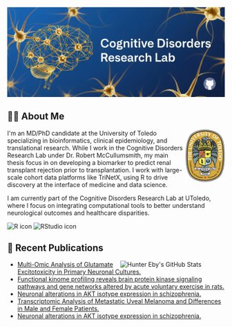 ![Banner](./GitHubLogo.PNG)
## 👨‍⚕️ About Me
<p align="right">
  <img align="right" width="18%"src="./dummy.png"/>
</p>
I'm an MD/PhD candidate at the University of Toledo specializing in bioinformatics, clinical epidemiology, and translational research. While I work in the Cognitive Disorders Research Lab under Dr. Robert McCullumsmith, my main thesis focus in on developing a biomarker to predict renal transplant rejection prior to transplantation. I work with large-scale cohort data platforms like TriNetX, using R to drive discovery at the interface of medicine and data science.

I am currently part of the Cognitive Disorders Research Lab at UToledo, where I focus on integrating computational tools to better understand neurological outcomes and healthcare disparities.

<p align="left">
  <img src="https://cdn.jsdelivr.net/gh/devicons/devicon/icons/r/r-original.svg" alt="R icon" height="40"/>
  <img src="https://cdn.jsdelivr.net/gh/devicons/devicon/icons/rstudio/rstudio-original.svg" alt="RStudio icon" height="40"/>
</p>






## 📝 Recent Publications

<picture>
  <source media="(prefers-color-scheme: dark)" srcset="https://github-readme-stats.vercel.app/api?username=huntereby&theme=dark&show_icons=true&custom_title=Hunter%20Eby%27s%20GitHub%20Stats">
  <source media="(prefers-color-scheme: light)" srcset="https://github-readme-stats.vercel.app/api?username=huntereby&theme=default&show_icons=true&custom_title=Hunter%20Eby%27s%20GitHub%20Stats">
  <img align="right" width="48%" src="https://github-readme-stats.vercel.app/api?username=huntereby&show_icons=true&custom_title=Hunter%20Eby%27s%20GitHub%20Stats" alt="Hunter Eby's GitHub Stats"/>
</picture>

<!--PUBMED_START-->
- [Multi-Omic Analysis of Glutamate Excitotoxicity in Primary Neuronal Cultures.](https://pubmed.ncbi.nlm.nih.gov/40476344/)
- [Functional kinome profiling reveals brain protein kinase signaling pathways and gene networks altered by acute voluntary exercise in rats.](https://pubmed.ncbi.nlm.nih.gov/40233052/)
- [Neuronal alterations in AKT isotype expression in schizophrenia.](https://pubmed.ncbi.nlm.nih.gov/39424930/)
- [Transcriptomic Analysis of Metastatic Uveal Melanoma and Differences in Male and Female Patients.](https://pubmed.ncbi.nlm.nih.gov/38944422/)
- [Neuronal alterations in AKT isotype expression in schizophrenia.](https://pubmed.ncbi.nlm.nih.gov/38559131/)
<!--PUBMED_END-->



<!--
**huntereby/huntereby** is a ✨ _special_ ✨ repository because its `README.md` (this file) appears on your GitHub profile.

Here are some ideas to get you started:

- 🔭 I’m currently working on ...
- 🌱 I’m currently learning ...
- 👯 I’m looking to collaborate on ...
- 🤔 I’m looking for help with ...
- 💬 Ask me about ...
- 📫 How to reach me: ...
- 😄 Pronouns: ...
- ⚡ Fun fact: ...
-->
